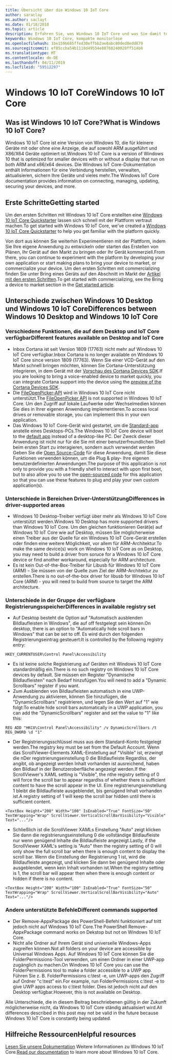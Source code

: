 ```yaml
---
title: Übersicht über die Windows 10 IoT Core
author: saraclay
ms.author: saclayt
ms.date: 01/18/2018
ms.topic: article
description: Erfahren Sie, was Windows 10 IoT Core und was Sie damit tun können.
keywords: Windows 10 IoT Core, kompakte monitorlose
ms.openlocfilehash: 1be159b685ffed30effbb2ae8abc80ded8edd879
ms.sourcegitcommit: ef85ccba54b1118d49554e88768240020ff514b0
ms.translationtype: MT
ms.contentlocale: de-DE
ms.lasthandoff: 04/11/2019
ms.locfileid: "59512297"
---
```

# <a name="windows-10-iot-core"></a><span data-ttu-id="0bd23-104">Windows 10 IoT Core</span><span class="sxs-lookup"><span data-stu-id="0bd23-104">Windows 10 IoT Core</span></span>

## <a name="what-is-windows-10-iot-core"></a><span data-ttu-id="0bd23-105">Was ist Windows 10 IoT Core?</span><span class="sxs-lookup"><span data-stu-id="0bd23-105">What is Windows 10 IoT Core?</span></span>
<span data-ttu-id="0bd23-106">Windows 10 IoT Core ist eine Version von Windows 10, die für kleinere Geräte mit oder ohne eine Anzeige, die auf sowohl ARM ausgeführt und X86/X64 Geräte optimiert ist.</span><span class="sxs-lookup"><span data-stu-id="0bd23-106">Windows 10 IoT Core is a version of Windows 10 that is optimized for smaller devices with or without a display that run on both ARM and x86/x64 devices.</span></span> <span data-ttu-id="0bd23-107">Die Windows IoT Core-Dokumentation enthält Informationen für eine Verbindung herstellen, verwalten, aktualisieren, sichern Ihre Geräte und vieles mehr.</span><span class="sxs-lookup"><span data-stu-id="0bd23-107">The Windows IoT Core documentation provides information on connecting, managing, updating, securing your devices, and more.</span></span> 

## <a name="getting-started"></a><span data-ttu-id="0bd23-108">Erste Schritte</span><span class="sxs-lookup"><span data-stu-id="0bd23-108">Getting started</span></span>
<span data-ttu-id="0bd23-109">Um den ersten Schritten mit Windows 10 IoT Core erstellten eine [Windows 10 IoT Core Quickstarter](tutorials/Tutorials.md) lassen sich schnell mit der Plattform vertraut machen.</span><span class="sxs-lookup"><span data-stu-id="0bd23-109">To get started with Windows 10 IoT Core, we've created a [Windows 10 IoT Core Quickstarter](tutorials/Tutorials.md) to help you get familiar with the platform quickly.</span></span> 

<span data-ttu-id="0bd23-110">Von dort aus können Sie weiterhin Experimentieren mit der Plattform, indem Sie Ihre eigene Anwendung zu entwickeln oder starten das Erstellen von Plänen, Ihr Gerät auf den Markt zu bringen oder Ihr Gerät kommerziell.</span><span class="sxs-lookup"><span data-stu-id="0bd23-110">From there, you can continue to experiment with the platform by developing your own application or start making plans to bring your device to market, or commercialize your device.</span></span> <span data-ttu-id="0bd23-111">Um den ersten Schritten mit commercializing finden Sie unter Bring eines Geräts auf den Abschnitt im Markt der [Artikel mit den ersten Schritten](https://docs.microsoft.com/windows/iot-core/getstarted).</span><span class="sxs-lookup"><span data-stu-id="0bd23-111">To get started with commercializing, see the Bring a device to market section in the [Get started article](https://docs.microsoft.com/windows/iot-core/getstarted).</span></span>

## <a name="differences-between-windows-10-desktop-and-windows-10-iot-core"></a><span data-ttu-id="0bd23-112">Unterschiede zwischen Windows 10 Desktop und Windows 10 IoT Core</span><span class="sxs-lookup"><span data-stu-id="0bd23-112">Differences between Windows 10 Desktop and Windows 10 IoT Core</span></span>

### <a name="different-features-available-on-desktop-and-iot-core"></a><span data-ttu-id="0bd23-113">Verschiedene Funktionen, die auf dem Desktop und IoT Core verfügbar</span><span class="sxs-lookup"><span data-stu-id="0bd23-113">Different features available on Desktop and IoT Core</span></span>

* <span data-ttu-id="0bd23-114">Inbox Cortana ist seit Version 1809 (17763) nicht mehr auf Windows 10 IoT Core verfügbar.</span><span class="sxs-lookup"><span data-stu-id="0bd23-114">Inbox Cortana is no longer available on Windows 10 IoT Core since version 1809 (17763).</span></span> <span data-ttu-id="0bd23-115">Wenn Sie einer VCD-Gerät auf den Markt schnell bringen möchten, können Sie Cortana-Unterstützung integrieren, in dem Gerät mit der [Vorschau des Cortana Devices SDK](https://developer.microsoft.com/en-us/cortana/devices).</span><span class="sxs-lookup"><span data-stu-id="0bd23-115">If you are looking to bring a voice-enabled device to market quickly, you can integrate Cortana support into the device using the [preview of the Cortana Devices SDK](https://developer.microsoft.com/en-us/cortana/devices).</span></span>
* <span data-ttu-id="0bd23-116">Die [FileOpenPicker-API](https://docs.microsoft.com/en-us/uwp/api/windows.storage.pickers.fileopenpicker) wird in Windows 10 IoT Core nicht unterstützt.</span><span class="sxs-lookup"><span data-stu-id="0bd23-116">The [FileOpenPicker API](https://docs.microsoft.com/en-us/uwp/api/windows.storage.pickers.fileopenpicker) is not supported in Windows 10 IoT Core.</span></span> <span data-ttu-id="0bd23-117">Um den Zugriff auf lokale Laufwerke oder Wechselmedien können Sie dies in Ihrer eigenen Anwendung implementieren.</span><span class="sxs-lookup"><span data-stu-id="0bd23-117">To access local drives or removable storage, you can implement this in your own application.</span></span>
* <span data-ttu-id="0bd23-118">Das Windows 10 IoT Core-Gerät wird gestartet, um die [Standard-app](https://docs.microsoft.com/en-us/windows/iot-core/develop-your-app/iotcoredefaultapp) anstelle eines Desktops-PCs.</span><span class="sxs-lookup"><span data-stu-id="0bd23-118">The Windows 10 IoT Core device will boot to the [default app](https://docs.microsoft.com/en-us/windows/iot-core/develop-your-app/iotcoredefaultapp) instead of a desktop-like PC.</span></span> <span data-ttu-id="0bd23-119">Der Zweck dieser Anwendung ist nicht nur für die Sie mit einer benutzerfreundlichen Shell beim ersten Start zu interagieren, sondern auch verwendet werden Geben Sie die [Open Source-Code](https://github.com/Microsoft/Windows-iotcore-samples/tree/master/Samples/IoTCoreDefaultApp) für diese Anwendung, damit Sie diese Funktionen verwenden können, um die Plug & play- Ihre eigenen benutzerdefinierten Anwendungen.</span><span class="sxs-lookup"><span data-stu-id="0bd23-119">The purpose of this application is not only to provide you with a friendly shell to interact with upon first boot, but to also allow you to use the [open-sourced code](https://github.com/Microsoft/Windows-iotcore-samples/tree/master/Samples/IoTCoreDefaultApp) for this application so that you can use these features to plug and play your own custom application(s).</span></span>

### <a name="differences-in-driver-supported-areas"></a><span data-ttu-id="0bd23-120">Unterschiede in Bereichen Driver-Unterstützung</span><span class="sxs-lookup"><span data-stu-id="0bd23-120">Differences in driver-supported areas</span></span>

* <span data-ttu-id="0bd23-121">Windows 10 Desktop-Treiber verfügt über mehr als Windows 10 IoT Core unterstützt werden.</span><span class="sxs-lookup"><span data-stu-id="0bd23-121">Windows 10 Desktop has more supported drivers than Windows 10 IoT Core.</span></span> <span data-ttu-id="0bd23-122">Um den gleichen funktionieren Gerät(e) auf Windows 10 IoT Core wie auf Desktop, müssen Sie möglicherweise einen Treiber aus der Quelle für ein Windows 10 IoT Core-Gerät erstellen oder finden eine weitere Möglichkeit, vor allem für ARM-Architektur.</span><span class="sxs-lookup"><span data-stu-id="0bd23-122">To make the same device(s) work on Windows 10 IoT Core as on Desktop, you may need to build a driver from soruce for a Windows 10 IoT Core device or find another workaround, especially for ARM architecture.</span></span>
* <span data-ttu-id="0bd23-123">Es ist kein Out-of-the-Box-Treiber für Libusb für Windows 10 IoT Core (ARM) – Sie müssen von der Quelle zum Ziel der ARM-Architektur zu erstellen.</span><span class="sxs-lookup"><span data-stu-id="0bd23-123">There is no out-of-the-box driver for libusb for Windows 10 IoT Core (ARM) - you will need to build from source to target the ARM architecture.</span></span>

### <a name="differences-in-available-registry-set"></a><span data-ttu-id="0bd23-124">Unterschiede in der Gruppe der verfügbare Registrierungsspeicher</span><span class="sxs-lookup"><span data-stu-id="0bd23-124">Differences in available registry set</span></span>

* <span data-ttu-id="0bd23-125">Auf Desktop besteht die Option auf "Automatisch ausblenden Bildlaufleisten in Windows", die auf off festgelegt sein können.</span><span class="sxs-lookup"><span data-stu-id="0bd23-125">On desktop, there is an option to "Automatically hide scroll bars in Windows" that can be set to off.</span></span> <span data-ttu-id="0bd23-126">Es wird durch den folgenden Registrierungseintrag gesteuert:</span><span class="sxs-lookup"><span data-stu-id="0bd23-126">It is controlled by the following registry entry:</span></span> 

```
HKEY_CURRENTUSER\Control Panel\Accessibility
```

* <span data-ttu-id="0bd23-127">Es ist keine solche Registrierung auf Geräten mit Windows 10 IoT Core standardmäßig ein.</span><span class="sxs-lookup"><span data-stu-id="0bd23-127">There is no such registry on Windows 10 IoT Core devices by default.</span></span> <span data-ttu-id="0bd23-128">Sie müssen ein Register "Dynamische Bildlaufleisten" nach Bedarf hinzufügen.</span><span class="sxs-lookup"><span data-stu-id="0bd23-128">You will need to add a "Dynamic Scrollbars" register if you want.</span></span>
* <span data-ttu-id="0bd23-129">Zum Ausblenden von Bildlaufleisten automatisch in eine UWP-Anwendung zu aktivieren, können Sie hinzufügen, die "DynamicScrollbars" registrieren, und legen Sie den Wert auf "1" wie folgt:</span><span class="sxs-lookup"><span data-stu-id="0bd23-129">To enable hide scroll bars automatically in a UWP application, you can add the "DynamicScrollbars" register and set the value to "1" like this:</span></span>

```
REG ADD "HKCU\Control Panel\Accessibility" /v DynamicScrollbars /t REG_DWORD \d "1"
```

* <span data-ttu-id="0bd23-130">Der Registrierungsschlüssel muss aus dem Standard-Konto festgelegt werden.</span><span class="sxs-lookup"><span data-stu-id="0bd23-130">The registry key must be set from the Default Account.</span></span> <span data-ttu-id="0bd23-131">Wenn das ScrollViewer-Elements XAML-Einstellung auf "Visible" ist, erzwingt die nDer registrierungseinstellung 0 die Bildlaufleiste Regardlss, der angibt, ob angezeigt werden Inhalt vorhanden ist ausreichend, haben den Bildlauf in der Benutzeroberfläche angezeigt werden.</span><span class="sxs-lookup"><span data-stu-id="0bd23-131">If the ScrollViewer's XAML setting is "Visible", the nthe registry setting of 0 will force the scroll bar to appear regardlss of whether there is sufficient content to have the scroll appear in the UI.</span></span> <span data-ttu-id="0bd23-132">Eine registrierungseinstellung 1 bleibt die Bildlaufleiste ausgeblendet, bis genügend Inhalt vorhanden ist.</span><span class="sxs-lookup"><span data-stu-id="0bd23-132">A registry setting of 1 will keep the scroll bar hidden until there is sufficient content.</span></span>

```
<TextBox Height="200" Width="100" IsEnabled="True" FontSize="50" TextWrapping="Wrap" ScrollViewer.VerticalScrollBarVisibility="Visible" Text="..."/>
```

* <span data-ttu-id="0bd23-133">Schließlich ist die ScrollViewer XAMLs Einstellung "Auto" zeigt klicken Sie dann die registrierungseinstellung 0 die vollständige Bildlaufleiste nur wenn genügend Inhalte die Bildlaufleiste angezeigt.</span><span class="sxs-lookup"><span data-stu-id="0bd23-133">Lastly, if the ScrollViewer XAML's setting is "Auto" then the registry setting of 0 will only show the full scroll bar when there is enough content to display the scroll bar.</span></span> <span data-ttu-id="0bd23-134">Wenn die Einstellung der Registrierung 1 ist, wird die Bildlaufleiste angezeigt, und klicken Sie dann bei genügend Inhalte oder ausgeblendet, wenn kein Inhalt vorhanden ist.</span><span class="sxs-lookup"><span data-stu-id="0bd23-134">When the registry setting is 1, the scroll bar will appear then when there is enough content or hidden if there is no content.</span></span>

```
<TextBox Height="200" Width="100" IsEnabled="True" FontSize="50" TextWrapping="Wrap" ScrollViewer.VerticalScrollBarVisibility="Auto" Text="..."/>
```

### <a name="different-commands-supported"></a><span data-ttu-id="0bd23-135">Andere unterstützte Befehle</span><span class="sxs-lookup"><span data-stu-id="0bd23-135">Different commands supported</span></span>

* <span data-ttu-id="0bd23-136">Der Remove-AppxPackage des PowerShell-Befehl funktioniert auf tritt jedoch nicht auf Windows 10 IoT Core.</span><span class="sxs-lookup"><span data-stu-id="0bd23-136">The PowerShell Remove-AppxPackage command works on Dekstop but not on Windows 10 IoT Core.</span></span>
* <span data-ttu-id="0bd23-137">Nicht alle Ordner auf Ihrem Gerät sind universelle Windows-Apps zugreifen können.</span><span class="sxs-lookup"><span data-stu-id="0bd23-137">Not all folders on your device are accessible by Universal Windows Apps.</span></span> <span data-ttu-id="0bd23-138">Auf Windows 10 IoT Core können Sie die FolderPermissions-Tool verwenden, um einen Ordner in einer UWP-app zugänglich zu machen.</span><span class="sxs-lookup"><span data-stu-id="0bd23-138">On Windows 10 IoT Core you can use the FolderPermissions tool to make a folder accessible to a UWP app.</span></span> <span data-ttu-id="0bd23-139">Führen Sie z. B. FolderPermissions c:\test -e, um UWP-apps den Zugriff auf Ordner "c:\test" ein.</span><span class="sxs-lookup"><span data-stu-id="0bd23-139">For example, run FolderPermissions c:\test -e to give UWP apps access to c:\test folder.</span></span> <span data-ttu-id="0bd23-140">Dies ist jedoch nicht auf den Desktop verfügbar.</span><span class="sxs-lookup"><span data-stu-id="0bd23-140">However, this is not available on Desktop.</span></span>

<span data-ttu-id="0bd23-141">Alle Unterschiede, die in diesem Beitrag beschriebenen gültig in der Zukunft möglicherweise nicht, da Windows 10 IoT Core ständig aktualisiert wird.</span><span class="sxs-lookup"><span data-stu-id="0bd23-141">All differences described in this post may not be valid in the future because Windows 10 IoT Core is constantly being updated.</span></span>

## <a name="helpful-resources"></a><span data-ttu-id="0bd23-142">Hilfreiche Ressourcen</span><span class="sxs-lookup"><span data-stu-id="0bd23-142">Helpful resources</span></span>
<span data-ttu-id="0bd23-143">[Lesen Sie unsere Dokumentation](https://docs.microsoft.com/windows/iot-core/) Weitere Informationen zu Windows 10 IoT Core.</span><span class="sxs-lookup"><span data-stu-id="0bd23-143">[Read our documentation](https://docs.microsoft.com/windows/iot-core/) to learn more about Windows 10 IoT Core.</span></span>
